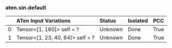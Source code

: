 ### aten.sin.default
|    | ATen Input Variations            | Status   | Isolated   | PCC   |
|---:|:---------------------------------|:---------|:-----------|:------|
|  0 | Tensor<[1, 160]> self = ?        | Unknown  | Done       | True  |
|  1 | Tensor<[1, 23, 40, 64]> self = ? | Unknown  | Done       | True  |

